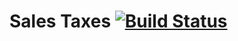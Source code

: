 # Sales Taxes [![Build Status](https://travis-ci.org/steeeveb/salestaxes.svg)](https://travis-ci.org/steeeveb/salestaxes)
